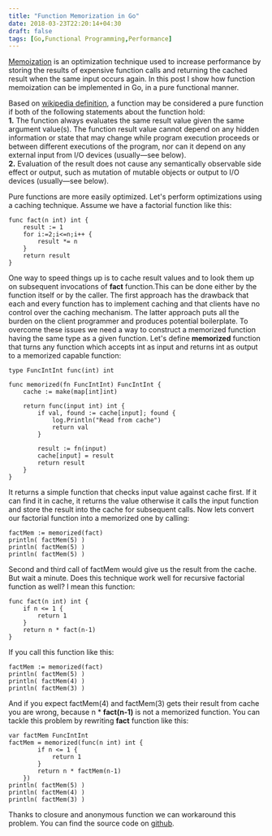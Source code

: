 ```yaml
---
title: "Function Memorization in Go"
date: 2018-03-23T22:20:14+04:30
draft: false
tags: [Go,Functional Programming,Performance]
---
```

[Memoization](http://en.wikipedia.org/wiki/Memoization) is an optimization technique used to increase performance by storing the results of expensive function calls and returning the cached result when the same input occurs again. In this post I show how function memoization can be implemented in Go, in a pure functional manner.

Based on [wikipedia definition](https://en.wikipedia.org/wiki/Pure_function), a function may be considered a pure function if both of the following statements about the function hold:  
**1.** The function always evaluates the same result value given the same argument value(s). The function result value cannot depend on any hidden information or state that may change while program execution proceeds or between different executions of the program, nor can it depend on any external input from I/O devices (usually—see below).  
**2.** Evaluation of the result does not cause any semantically observable side effect or output, such as mutation of mutable objects or output to I/O devices (usually—see below).

Pure functions are more easily optimized. Let's perform optimizations using a caching technique. Assume we have a factorial function like this:
```
func fact(n int) int {
	result := 1
	for i:=2;i<=n;i++ {
		result *= n
	}
	return result
}
```
One way to speed things up is to cache result values and to look them up on subsequent invocations of **fact** function.This can be done either by the function itself or by the caller. The first approach has the drawback that each and every function has to implement caching and that clients have no control over the caching mechanism. The latter approach puts all the burden on the client programmer and produces potential boilerplate. To overcome these issues we need a way to construct a memorized function having the same type as a given function. Let's define **memorized** function that turns any function which accepts int as input and returns int as output to a memorized capable function:

```
type FuncIntInt func(int) int

func memorized(fn FuncIntInt) FuncIntInt {
	cache := make(map[int]int)

	return func(input int) int {
		if val, found := cache[input]; found {
			log.Println("Read from cache")
			return val
		}

		result := fn(input)
		cache[input] = result
		return result
	}
}
```
It returns a simple function that checks input value against cache first. If it can find it in cache, it returns the value otherwise it calls the input function and store the result into the cache for subsequent calls.
Now lets convert our factorial function into a memorized one by calling:
```
factMem := memorized(fact)
println( factMem(5) )
println( factMem(5) )
println( factMem(5) )
```
Second and third call of factMem would give us the result from the cache. But wait a minute. Does this technique work well for
recursive factorial function as well? I mean this function:
```
func fact(n int) int {
    if n <= 1 {
        return 1
    }
    return n * fact(n-1)
}
```
If you call this function like this:
```
factMem := memorized(fact)
println( factMem(5) )
println( factMem(4) )
println( factMem(3) )
```
And if you expect factMem(4) and factMem(3) gets their result from cache you are wrong, because n * **fact(n-1)** is not a memorized function.
You can tackle this problem by rewriting **fact** function like this:
```
var factMem FuncIntInt
factMem = memorized(func(n int) int {
		if n <= 1 {
			return 1
		}
		return n * factMem(n-1)
	})
println( factMem(5) )
println( factMem(4) )
println( factMem(3) )
```
Thanks to closure and anonymous function we can workaround this problem. You can find the source code on [github](https://gist.github.com/mostafa-asg/cbe12409e480a7ff92db9f46e3e8cf17).

